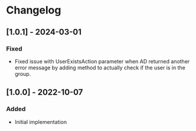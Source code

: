 # Changelog

## [1.0.1] - 2024-03-01
### Fixed
- Fixed issue with UserExistsAction parameter when AD returned another error message by adding method to actually check if the user is in the group.

## [1.0.0] - 2022-10-07
### Added
- Initial implementation